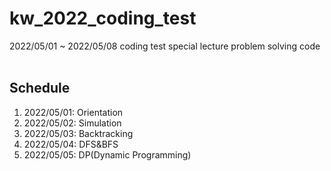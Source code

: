 # kw_2022_coding_test
2022/05/01 ~ 2022/05/08 coding test special lecture problem solving code
<br><br>
## Schedule
1. 2022/05/01: Orientation
2. 2022/05/02: Simulation
3. 2022/05/03: Backtracking
4. 2022/05/04: DFS&BFS
5. 2022/05/05: DP(Dynamic Programming)
